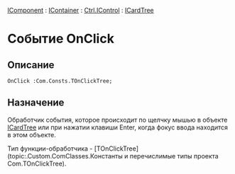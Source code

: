 ﻿---
Link: .Ctrl.ICardTree.@OnClick
---

[IComponent](topic:Com.Custom.ComClasses.IComponent.Default) :
[IContainer](topic:Com.Custom.ComClasses.IContainer.Default) :
[Ctrl.IControl](topic:Com.Custom.ComClasses.Ctrl.IControl.Default) :
[ICardTree](Default)

# Событие OnClick

## Описание

    OnClick :Com.Consts.TOnClickTree;

## Назначение

Обработчик события, которое происходит по щелчку мышью в объекте [ICardTree](topic:.Custom.ComClasses.Ctrl.ICardTree.Default)
или при нажатии клавиши Enter, когда фокус ввода находится в этом объекте.

Тип функции-обработчика -
[TOnClickTree](topic:.Custom.ComClasses.Константы и перечислимые типы проекта Com.TOnClickTree).


